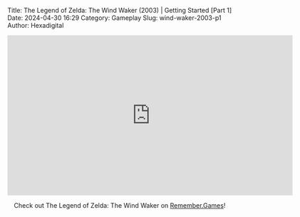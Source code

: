 Title: The Legend of Zelda: The Wind Waker (2003) | Getting Started [Part 1]
Date: 2024-04-30 16:29
Category: Gameplay
Slug: wind-waker-2003-p1
Author: Hexadigital

<center><iframe src="https://www.youtube.com/embed/FIGTepIyVMc?feature=oembed" allow="accelerometer; autoplay; encrypted-media; gyroscope; picture-in-picture" width="640" height="360" frameborder="0"></iframe>

Check out The Legend of Zelda: The Wind Waker on [Remember.Games](https://remember.games/game/1462/the-legend-of-zelda-the-wind-waker/)!</center>